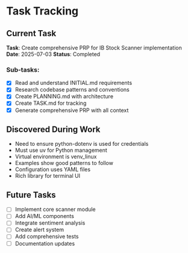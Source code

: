 # Task Tracking

## Current Task
**Task**: Create comprehensive PRP for IB Stock Scanner implementation
**Date**: 2025-07-03
**Status**: Completed

### Sub-tasks:
- [x] Read and understand INITIAL.md requirements
- [x] Research codebase patterns and conventions
- [x] Create PLANNING.md with architecture
- [x] Create TASK.md for tracking
- [x] Generate comprehensive PRP with all context

## Discovered During Work
- Need to ensure python-dotenv is used for credentials
- Must use uv for Python management
- Virtual environment is venv_linux
- Examples show good patterns to follow
- Configuration uses YAML files
- Rich library for terminal UI

## Future Tasks
- [ ] Implement core scanner module
- [ ] Add AI/ML components
- [ ] Integrate sentiment analysis
- [ ] Create alert system
- [ ] Add comprehensive tests
- [ ] Documentation updates